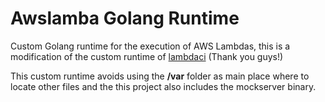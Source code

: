 # Awslamba Golang Runtime
Custom Golang runtime for the execution of AWS Lambdas, this is a modification of the custom runtime of [lambdaci](https://github.com/lambci/docker-lambda) (Thank you guys!)

This custom runtime avoids using the **/var** folder as main place where to locate other files and the this project also includes the mockserver binary.

